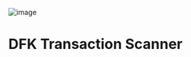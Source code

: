 ![image](https://user-images.githubusercontent.com/90641570/145936695-09d804e4-e05c-44dd-b049-0945b1e131ae.png)
# DFK Transaction Scanner

